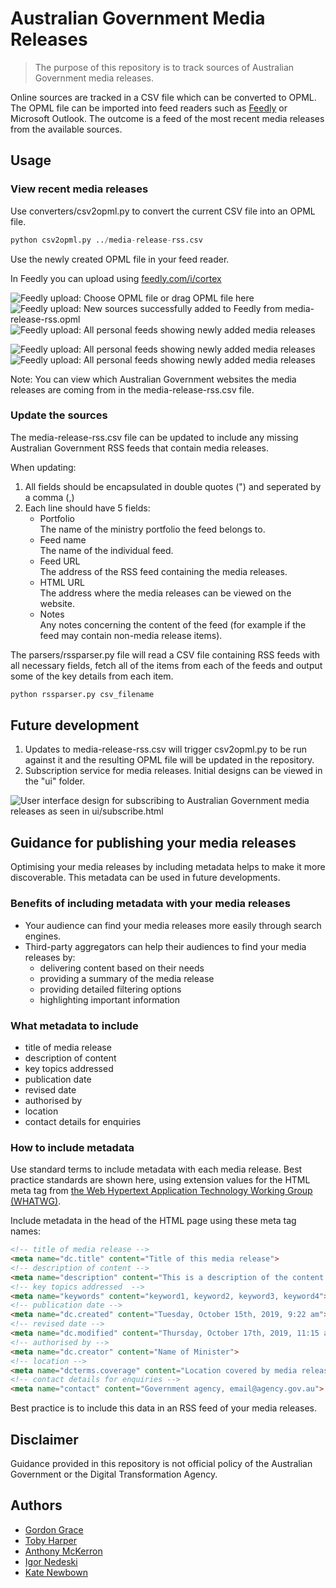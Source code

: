 # Australian Government Media Releases
> The purpose of this repository is to track sources of Australian Government media releases.

Online sources are tracked in a CSV file which can be converted to OPML. The OPML file can be imported into feed readers such as [Feedly](https://feedly.com/) or Microsoft Outlook. The outcome is a feed of the most recent media releases from the available sources.

## Usage

### View recent media releases

Use converters/csv2opml.py to convert the current CSV file into an OPML file.
```python
python csv2opml.py ../media-release-rss.csv
```

Use the newly created OPML file in your feed reader.

In Feedly you can upload using [feedly.com/i/cortex](https://feedly.com/i/cortex)

![Feedly upload: Choose OPML file or drag OPML file here](/docs/images/feedly01.png?raw=true)
![Feedly upload: New sources successfully added to Feedly from media-release-rss.opml](/docs/images/feedly02.png?raw=true)
![Feedly upload: All personal feeds showing newly added media releases](/docs/images/feedly03.png?raw=true)

<img src="/docs/images/feedly03.png" alt="Feedly upload: All personal feeds showing newly added media releases">
<img src="/docs/images/feedly03.png?raw=true" alt="Feedly upload: All personal feeds showing newly added media releases">

Note: You can view which Australian Government websites the media releases are coming from in the media-release-rss.csv file.

### Update the sources

The media-release-rss.csv file can be updated to include any missing Australian Government RSS feeds that contain media releases.

When updating:
1. All fields should be encapsulated in double quotes (") and seperated by a comma (,)
2. Each line should have 5 fields:
    - Portfolio<br />The name of the ministry portfolio the feed belongs to.
    - Feed name<br />The name of the individual feed.
    - Feed URL<br />The address of the RSS feed containing the media releases.
    - HTML URL<br />The address where the media releases can be viewed on the website.
    - Notes<br />Any notes concerning the content of the feed (for example if the feed may contain non-media release items).

The parsers/rssparser.py file will read a CSV file containing RSS feeds with all necessary fields, fetch all of the items from each of the feeds and output some of the key details from each item.
```python
python rssparser.py csv_filename
```

## Future development

1. Updates to media-release-rss.csv will trigger csv2opml.py to be run against it and the resulting OPML file will be updated in the repository.
2. Subscription service for media releases. Initial designs can be viewed in the "ui" folder.

![User interface design for subscribing to Australian Government media releases as seen in ui/subscribe.html](/docs/images/ui.png?raw=true)

## Guidance for publishing your media releases

Optimising your media releases by including metadata helps to make it more discoverable. This metadata can be used in future developments.

### Benefits of including metadata with your media releases

- Your audience can find your media releases more easily through search engines.
- Third-party aggregators can help their audiences to find your media releases by:
    - delivering content based on their needs
    - providing a summary of the media release
    - providing detailed filtering options
    - highlighting important information

### What metadata to include

- title of media release
- description of content
- key topics addressed 
- publication date
- revised date
- authorised by
- location
- contact details for enquiries

### How to include metadata

Use standard terms to include metadata with each media release. Best practice standards are shown here, using extension values for the HTML meta tag from [the Web Hypertext Application Technology Working Group (WHATWG)](https://wiki.whatwg.org/wiki/MetaExtensions).

Include metadata in the head of the HTML page using these meta tag names:

```html
<!-- title of media release -->
<meta name="dc.title" content="Title of this media release">
<!-- description of content -->
<meta name="description" content="This is a description of the content in the media release.">
<!-- key topics addressed  -->
<meta name="keywords" content="keyword1, keyword2, keyword3, keyword4">
<!-- publication date -->
<meta name="dc.created" content="Tuesday, October 15th, 2019, 9:22 am">
<!-- revised date -->
<meta name="dc.modified" content="Thursday, October 17th, 2019, 11:15 am">
<!-- authorised by -->
<meta name="dc.creator" content="Name of Minister">
<!-- location -->
<meta name="dcterms.coverage" content="Location covered by media release">
<!-- contact details for enquiries -->
<meta name="contact" content="Government agency, email@agency.gov.au">
```

Best practice is to include this data in an RSS feed of your media releases.

## Disclaimer

Guidance provided in this repository is not official policy of the Australian Government or the Digital Transformation Agency.

## Authors

- [Gordon Grace](https://github.com/gordongrace)
- [Toby Harper](https://github.com/tobyfu)
- [Anthony McKerron](https://github.com/anthonymckerron)
- [Igor Nedeski](https://github.com/nedeskiigor)
- [Kate Newbown](https://github.com/kNewbown)